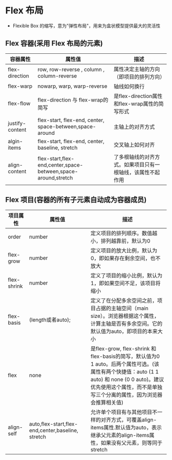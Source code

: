 # Flex 布局
* Flexible Box 的缩写，意为"弹性布局"，用来为盒状模型提供最大的灵活性

## Flex 容器(采用 Flex 布局的元素)
|  容器属性  |  属性值  |  描述  
|   --  | -- | -- 
| flex-direction  | row, row-reverse , column , column-reverse                    | 属性决定主轴的方向（即项目的排列方向） 
| flex-warp       | nowarp, warp, warp-reverse                                    | 轴线如何换行 
| flex-flow       | flex-direction 与 flex-wrap的简写                              | 是flex-direction属性和flex-wrap属性的简写形式
| justify-content | flex-start, flex-end, center, space-between,space-around      | 主轴上的对齐方式
| algin-items     | flex-start, flex-end, center, baseline, stretch               | 交叉轴上如何对齐
| align-content   | flex-start,flex-end,center,space-between,space-around,stretch | 了多根轴线的对齐方式。如果项目只有一根轴线，该属性不起作用

## Flex 项目(容器的所有子元素自动成为容器成员)
|  项目属性  |  属性值  |  描述  
|   --  | -- | --  
| order        | number    | 定义项目的排列顺序。数值越小，排列越靠前，默认为0 
| flex-grow    | number    | 定义项目的放大比例，默认为0，即如果存在剩余空间，也不放大 
| flex-shrink  | number    | 定义了项目的缩小比例，默认为1，即如果空间不足，该项目将缩小
| flex-basis   | (length或者auto);    | 定义了在分配多余空间之前，项目占据的主轴空间（main size）。浏览器根据这个属性，计算主轴是否有多余空间。它的默认值为auto，即项目的本来大小 
| flex         | none      | 是flex-grow, flex-shrink 和 flex-basis的简写，默认值为0 1 auto。后两个属性可选。(该属性有两个快捷值：auto (1 1 auto) 和 none (0 0 auto)。建议优先使用这个属性，而不是单独写三个分离的属性，因为浏览器会推算相关值)
| align-self   | auto,flex-start,flex-end,center,baseline, stretch    | 允许单个项目有与其他项目不一样的对齐方式，可覆盖align-items属性.默认值为auto，表示继承父元素的align-items属性，如果没有父元素，则等同于stretch
